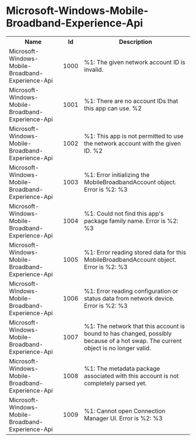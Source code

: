 # Microsoft-Windows-Mobile-Broadband-Experience-Api

<table>
<colgroup><col/><col/><col/></colgroup>
<tr><th>Name</th><th>Id</th><th>Description</th></tr>
<tr><td>Microsoft-Windows-Mobile-Broadband-Experience-Api</td><td>1000</td><td>%1: The given network account ID is invalid.</td></tr>
<tr><td>Microsoft-Windows-Mobile-Broadband-Experience-Api</td><td>1001</td><td>%1: There are no account IDs that this app can use. %2</td></tr>
<tr><td>Microsoft-Windows-Mobile-Broadband-Experience-Api</td><td>1002</td><td>%1: This app is not permitted to use the network account with the given ID. %2</td></tr>
<tr><td>Microsoft-Windows-Mobile-Broadband-Experience-Api</td><td>1003</td><td>%1: Error initializing the MobileBroadbandAccount object.
Error is %2: %3</td></tr>
<tr><td>Microsoft-Windows-Mobile-Broadband-Experience-Api</td><td>1004</td><td>%1: Could not find this app&#39;s package family name.
Error is %2: %3</td></tr>
<tr><td>Microsoft-Windows-Mobile-Broadband-Experience-Api</td><td>1005</td><td>%1: Error reading stored data for this MobileBroadbandAccount object.
Error is %2: %3</td></tr>
<tr><td>Microsoft-Windows-Mobile-Broadband-Experience-Api</td><td>1006</td><td>%1: Error reading configuration or status data from network device.
Error is %2: %3</td></tr>
<tr><td>Microsoft-Windows-Mobile-Broadband-Experience-Api</td><td>1007</td><td>%1: The network that this account is bound to has changed, possibly because of a hot swap.  The current object is no longer valid.</td></tr>
<tr><td>Microsoft-Windows-Mobile-Broadband-Experience-Api</td><td>1008</td><td>%1: The metadata package associated with this account is not completely parsed yet.</td></tr>
<tr><td>Microsoft-Windows-Mobile-Broadband-Experience-Api</td><td>1009</td><td>%1: Cannot open Connection Manager UI.
Error is %2: %3</td></tr>
</table>
